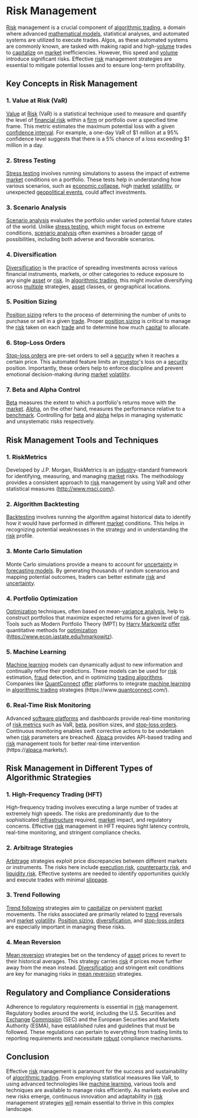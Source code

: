 # Risk Management

[Risk](../r/risk.md) management is a crucial component of [algorithmic trading](../a/algorithmic_trading.md), a domain where advanced [mathematical models](../m/mathematical_models_in_trading.md), statistical analyses, and automated systems are utilized to execute trades. Algos, as these automated systems are commonly known, are tasked with making rapid and high-[volume](../v/volume.md) trades to [capitalize](../c/capitalize.md) on [market](../m/market.md) inefficiencies. However, this speed and [volume](../v/volume.md) introduce significant risks. Effective [risk](../r/risk.md) management strategies are essential to mitigate potential losses and to ensure long-term profitability.

## Key Concepts in Risk Management

### 1. Value at Risk (VaR)
[Value](../v/value.md) at [Risk](../r/risk.md) (VaR) is a statistical technique used to measure and quantify the level of [financial risk](../f/financial_risk.md) within a [firm](../f/firm.md) or portfolio over a specified time frame. This metric estimates the maximum potential loss with a given [confidence interval](../c/confidence_interval.md). For example, a one-day VaR of $1 million at a 95% confidence level suggests that there is a 5% chance of a loss exceeding $1 million in a day.

### 2. Stress Testing
[Stress testing](../s/stress_testing_in_trading.md) involves running simulations to assess the impact of extreme [market](../m/market.md) conditions on a portfolio. These tests help in understanding how various scenarios, such as [economic collapse](../e/economic_collapse.md), high [market](../m/market.md) [volatility](../v/volatility.md), or unexpected [geopolitical events](../g/geopolitical_events.md), could affect investments.

### 3. Scenario Analysis
[Scenario analysis](../s/scenario_analysis.md) evaluates the portfolio under varied potential future states of the world. Unlike [stress testing](../s/stress_testing_in_trading.md), which might focus on extreme conditions, [scenario analysis](../s/scenario_analysis.md) often examines a broader [range](../r/range.md) of possibilities, including both adverse and favorable scenarios.

### 4. Diversification
[Diversification](../d/diversification.md) is the practice of spreading investments across various financial instruments, markets, or other categories to reduce exposure to any single [asset](../a/asset.md) or [risk](../r/risk.md). In [algorithmic trading](../a/algorithmic_trading.md), this might involve diversifying across [multiple](../m/multiple.md) strategies, [asset](../a/asset.md) classes, or geographical locations.

### 5. Position Sizing
[Position sizing](../p/position_sizing.md) refers to the process of determining the number of units to purchase or sell in a given [trade](../t/trade.md). Proper [position sizing](../p/position_sizing.md) is critical to manage the [risk](../r/risk.md) taken on each [trade](../t/trade.md) and to determine how much [capital](../c/capital.md) to allocate.

### 6. Stop-Loss Orders
[Stop-loss orders](../s/stop-loss_orders.md) are pre-set orders to sell a [security](../s/security.md) when it reaches a certain price. This automated feature limits an [investor](../i/investor.md)'s loss on a [security](../s/security.md) position. Importantly, these orders help to enforce discipline and prevent emotional decision-making during [market](../m/market.md) [volatility](../v/volatility.md).

### 7. Beta and Alpha Control
[Beta](../b/beta.md) measures the extent to which a portfolio's returns move with the [market](../m/market.md). [Alpha](../a/alpha.md), on the other hand, measures the performance relative to a [benchmark](../b/benchmark.md). Controlling for [beta](../b/beta.md) and [alpha](../a/alpha.md) helps in managing systematic and unsystematic risks respectively.

## Risk Management Tools and Techniques

### 1. RiskMetrics
Developed by J.P. Morgan, RiskMetrics is an [industry](../i/industry.md)-standard framework for identifying, measuring, and managing [market](../m/market.md) risks. The methodology provides a consistent approach to [risk](../r/risk.md) management by using VaR and other statistical measures (http://www.msci.com/).

### 2. Algorithm Backtesting
[Backtesting](../b/backtesting.md) involves running the algorithm against historical data to identify how it would have performed in different [market](../m/market.md) conditions. This helps in recognizing potential weaknesses in the strategy and in understanding the [risk](../r/risk.md) profile.

### 3. Monte Carlo Simulation
Monte Carlo simulations provide a means to account for [uncertainty](../u/uncertainty_in_trading.md) in [forecasting models](../f/forecasting_models.md). By generating thousands of random scenarios and mapping potential outcomes, traders can better estimate [risk](../r/risk.md) and [uncertainty](../u/uncertainty_in_trading.md).

### 4. Portfolio Optimization
[Optimization](../o/optimization.md) techniques, often based on mean-[variance analysis](../v/variance_analysis.md), help to construct portfolios that maximize expected returns for a given level of [risk](../r/risk.md). Tools such as Modern Portfolio Theory (MPT) by [Harry Markowitz](../h/harry_markowitz.md) [offer](../o/offer.md) quantitative methods for [optimization](../o/optimization.md) (https://www.econ.iastate.edu/hmarkowitz).

### 5. Machine Learning
[Machine learning](../m/machine_learning.md) models can dynamically adjust to new information and continually refine their predictions. These models can be used for [risk](../r/risk.md) estimation, [fraud](../f/fraud.md) detection, and in optimizing [trading algorithms](../t/trading_algorithms.md). Companies like [QuantConnect](../q/quantconnect.md) [offer](../o/offer.md) platforms to integrate [machine learning](../m/machine_learning.md) in [algorithmic trading](../a/algorithmic_trading.md) strategies (https://www.[quantconnect](../q/quantconnect.md).com/).

### 6. Real-Time Risk Monitoring
Advanced [software platforms](../s/software_platforms_for_trading.md) and dashboards provide real-time monitoring of [risk metrics](../r/risk_metrics.md) such as VaR, [beta](../b/beta.md), position sizes, and [stop-loss orders](../s/stop-loss_orders.md). Continuous monitoring enables swift corrective actions to be undertaken when [risk](../r/risk.md) parameters are breached. [Alpaca](../a/alpaca.md) provides API-based trading and [risk](../r/risk.md) management tools for better real-time intervention (https://[alpaca](../a/alpaca.md).markets/).

## Risk Management in Different Types of Algorithmic Strategies

### 1. High-Frequency Trading (HFT)
High-frequency trading involves executing a large number of trades at extremely high speeds. The risks are predominantly due to the sophisticated [infrastructure](../i/infrastructure.md) required, [market](../m/market.md) impact, and regulatory concerns. Effective [risk](../r/risk.md) management in HFT requires tight latency controls, real-time monitoring, and stringent compliance checks.

### 2. Arbitrage Strategies
[Arbitrage](../a/arbitrage.md) strategies exploit price discrepancies between different markets or instruments. The risks here include [execution risk](../e/execution_risk.md), [counterparty risk](../c/counterparty_risk.md), and [liquidity risk](../l/liquidity_risk.md). Effective systems are needed to identify opportunities quickly and execute trades with minimal [slippage](../s/slippage.md).

### 3. Trend Following
[Trend following](../t/trend_following.md) strategies aim to [capitalize](../c/capitalize.md) on persistent [market](../m/market.md) movements. The risks associated are primarily related to [trend](../t/trend.md) reversals and [market](../m/market.md) [volatility](../v/volatility.md). [Position sizing](../p/position_sizing.md), [diversification](../d/diversification.md), and [stop-loss orders](../s/stop-loss_orders.md) are especially important in managing these risks.

### 4. Mean Reversion
[Mean reversion](../m/mean_reversion.md) strategies bet on the tendency of [asset](../a/asset.md) prices to revert to their historical averages. This strategy carries [risk](../r/risk.md) if prices move further away from the mean instead. [Diversification](../d/diversification.md) and stringent exit conditions are key for managing risks in [mean reversion](../m/mean_reversion.md) strategies.

## Regulatory and Compliance Considerations

Adherence to regulatory requirements is essential in [risk](../r/risk.md) management. Regulatory bodies around the world, including the U.S. Securities and [Exchange](../e/exchange.md) [Commission](../c/commission.md) (SEC) and the European Securities and Markets Authority (ESMA), have established rules and guidelines that must be followed. These regulations can pertain to everything from trading limits to reporting requirements and necessitate [robust](../r/robust.md) compliance mechanisms.

## Conclusion

Effective [risk](../r/risk.md) management is paramount for the success and sustainability of [algorithmic trading](../a/algorithmic_trading.md). From employing statistical measures like VaR, to using advanced technologies like [machine learning](../m/machine_learning.md), various tools and techniques are available to manage risks efficiently. As markets evolve and new risks emerge, continuous innovation and adaptability in [risk](../r/risk.md) management strategies [will](../w/will.md) remain essential to thrive in this complex landscape.
